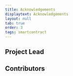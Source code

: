 ```yaml
---
title: Acknowledgements
displaytext: Acknowledgements
layout: null
tab: true
order: 3
tags: smartcontract
---
```


## Project Lead

## Contributors
